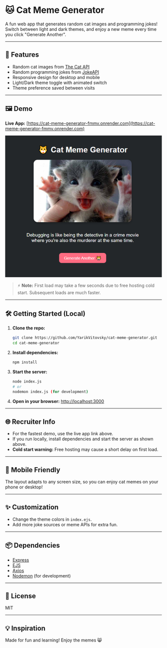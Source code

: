 # 🐱 Cat Meme Generator

A fun web app that generates random cat images and programming jokes! Switch between light and dark themes, and enjoy a new meme every time you click "Generate Another".

---

## 🚀 Features
- Random cat images from [The Cat API](https://thecatapi.com/)
- Random programming jokes from [JokeAPI](https://jokeapi.dev/)
- Responsive design for desktop and mobile
- Light/Dark theme toggle with animated switch
- Theme preference saved between visits

---

## 🖼️ Demo
**Live App:** [https://cat-meme-generator-fmmv.onrender.com](https://cat-meme-generator-fmmv.onrender.com)

![Cat Meme Generator Screenshot](/public/images/cat-meme.png)

> ⚡ **Note:** First load may take a few seconds due to free hosting cold start. Subsequent loads are much faster.
---


## 🛠️ Getting Started (Local)

1. **Clone the repo:**
   ```bash
   git clone https://github.com/YarikVitovsky/cat-meme-generator.git
   cd cat-meme-generator
   ```
2. **Install dependencies:**
   ```bash
   npm install
   ```
3. **Start the server:**
   ```bash
   node index.js
   # or
   nodemon index.js (for development)
   ```
4. **Open in your browser:**
   [http://localhost:3000](http://localhost:3000)

---

## 🌐 Recruiter Info
- For the fastest demo, use the live app link above.
- If you run locally, install dependencies and start the server as shown above.
- **Cold start warning:** Free hosting may cause a short delay on first load.

---

## 📱 Mobile Friendly
The layout adapts to any screen size, so you can enjoy cat memes on your phone or desktop!

---

## ✨ Customization
- Change the theme colors in `index.ejs`.
- Add more joke sources or meme APIs for extra fun.

---

## 📦 Dependencies
- [Express](https://expressjs.com/)
- [EJS](https://ejs.co/)
- [Axios](https://axios-http.com/)
- [Nodemon](https://nodemon.io/) (for development)

---

## 🐾 License
MIT

---

## 💡 Inspiration
Made for fun and learning! Enjoy the memes 😸
